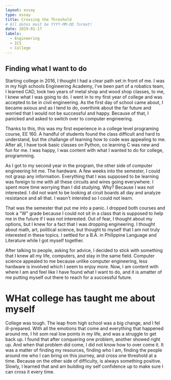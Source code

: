 ```yaml
---
layout: essay
type: essay
title: Crossing the Threshold
# All dates must be YYYY-MM-DD format!
date: 2019-01-17
labels:
  - Engineering
  - ICS
  - College
---
```


## Finding what I want to do

Starting college in 2016, I thought I had a clear path set in front of me. I was in my high schools Engineering Academy, I've been part of a robatics team, I learned CAD, took two years of metal shop and wood shop classes, to me, I knew what I was going to do. I went in to my first year of college and was accepted to be in civil engineering. As the first day of school came about, I became axious and as I tend to do, overthink about the far future and worried that I would not be successful and happy. Because of that, I panicked and asked to switch over to computer engineering.

Thanks to this, this was my first experience in a college level programing course, EE 160. A handful of students found the class difficult and hard to understand, but the challange of learning how to code was appealing to me. After all, I have took basic classes on Python, co learning C was new and fun for me. I was happy, I was content with what I wanted to do for college, programming.

As I got to my second year in the program, the other side of computer engineering hit me. The hardware. A few weeks into the semester, I could not grasp any information. Everything that I was supposed to be learning was foreign to me with all these circuits and wires going everywhere. I spent more time worrying than I did studying. Why? Because I was not interested. I did not want to be looking at ciruit boards all day and analyze resistance and all that. I wasn't intersted so I could not learn. 

That was the semester that put me into a panic. I dropped both courses and took a "W" grade because I could not sit in a class that is supposed to help me in the future if I was not interested. Out of fear, I thought about my options, but I knew for a fact that I was dropping engineering. I thought about math, art, political science, but thought to myself that I am not truly interested in these topics. I settled for a B.A. in Philippine Language and Literature while I got myself together.

After talking to people, asking for advice, I decided to stick with something that I knew all my life, computers, and stay in the same field. Computer science appealed to me because unlike computer engineering, less hardware is involved which I seem to enjoy more. Now, I am content with where I am and feel like I have found what I want to do, and it is amatter of me putting myself out there to reach for a successful future.

# WHat college has taught me about myself

College was tough. The leap from high school was a big change, and I fel ill-prepared. With all the emotions that come and everything that happened around me, I hit som real low points in my life, and was a struggle to get back up. I found that after conquering one problem, another showed right up. And when that problem did come, I did not know how to over come it. It was a matter of finding my resources, finding who I am, finding the people around me who I can bring on this journey, and cross one threshold at a time. Because on the other side of difficulty, is always something positive. Slowly, I learned that and am building my self confidence up to make sure I can cross it every time.
